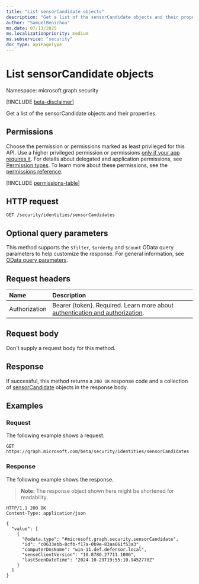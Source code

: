 ```yaml
---
title: "List sensorCandidate objects"
description: "Get a list of the sensorCandidate objects and their properties."
author: "SamuelBenichou"
ms.date: 07/13/2025
ms.localizationpriority: medium
ms.subservice: "security"
doc_type: apiPageType
---
```


# List sensorCandidate objects

Namespace: microsoft.graph.security

[!INCLUDE [beta-disclaimer](../../includes/beta-disclaimer.md)]

Get a list of the sensorCandidate objects and their properties.

## Permissions

Choose the permission or permissions marked as least privileged for this API. Use a higher privileged permission or permissions [only if your app requires it](/graph/permissions-overview#best-practices-for-using-microsoft-graph-permissions). For details about delegated and application permissions, see [Permission types](/graph/permissions-overview#permission-types). To learn more about these permissions, see the [permissions reference](/graph/permissions-reference).

<!-- {
  "blockType": "permissions",
  "name": "security-identitycontainer-list-sensorcandidates-permissions"
}
-->
[!INCLUDE [permissions-table](../includes/permissions/security-identitycontainer-list-sensorcandidates-permissions.md)]

## HTTP request

<!-- {
  "blockType": "ignored"
}
-->
``` http
GET /security/identities/sensorCandidates
```

## Optional query parameters

This method supports the `$filter`, `$orderBy` and `$count` OData query parameters to help customize the response. For general information, see [OData query parameters](/graph/query-parameters).

## Request headers

|Name|Description|
|:---|:---|
|Authorization|Bearer {token}. Required. Learn more about [authentication and authorization](/graph/auth/auth-concepts).|

## Request body

Don't supply a request body for this method.

## Response

If successful, this method returns a `200 OK` response code and a collection of [sensorCandidate](../resources/security-sensorcandidate.md) objects in the response body.

## Examples

### Request 

The following example shows a request.
<!-- {
  "blockType": "request",
  "name": "list_sensorcandidate"
}
-->
``` http
GET https://graph.microsoft.com/beta/security/identities/sensorCandidates
```

### Response

The following example shows the response.
>**Note:** The response object shown here might be shortened for readability.
<!-- {
  "blockType": "response",
  "truncated": true,
  "@odata.type": "microsoft.graph.security.sensorCandidate"
}
-->
``` http
HTTP/1.1 200 OK
Content-Type: application/json

{
  "value": [
    {
      "@odata.type": "#microsoft.graph.security.sensorCandidate",
      "id": "c0633ebb-8cfb-f17a-0b9e-83aa661f53a3",
      "computerDnsName": "win-11.def.defensor.local",
      "senseClientVersion": "10.8780.27711.1000",
      "lastSeenDateTime": "2024-10-29T19:55:10.9452778Z"
    }
  ]
}
```
